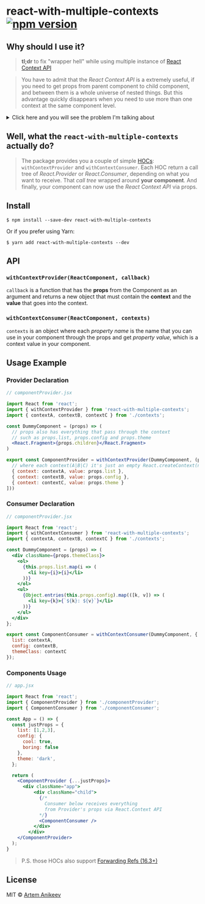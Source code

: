 # react-with-multiple-contexts [![npm version](https://badge.fury.io/js/react-with-multiple-contexts.svg)](https://badge.fury.io/js/react-with-multiple-contexts)

## Why should I use it?

> **tl;dr** to fix "wrapper hell" while using multiple instance of [React Context API](https://reactjs.org/docs/context.html#api)

> You have to admit that the *React Context API* is a extremely useful, if you need to get props from parent component to child component, and between them is a whole universe of nested things.
> But this advantage quickly disappears when you need to use more than one context at the same component level.

<details>
  <summary>Click here and you will see the problem I'm talking about</summary>
  <p>

## Provider

```jsx

import React from 'react';
import { ContextA, ContextB, ContextC } from './contexts';

export class ComponentProvider extends React.Component {
  render() {
    return (
      <ContextA.Provider value={this.props.list}>
        <ContextB.Provider value={this.props.config}>
          <ContextC.Provider value={this.props.theme}>
            {this.props.children}
          </ContextC.Provider>
        </ContextB.Provider>
      </ContextA.Provider>
    )
  }
}

```

## Consumer

```jsx

import React from 'react';
import { ContextA, ContextB, ContextC } from './contexts';

export class ComponentConsumer extends React.Component {
  render() {
    return (
      <ContextA.Consumer>
        {list => (
          <ContextB.Consumer>
          {config => (
            <ContextC.Consumer>
            {themeClass => (
              <React.Fragment>
                <div className={themeClass}>
                  <ol>
                    {list.map(i => (
                      <li key={i}>{i}</li>
                    ))}
                  </ol>
                  <ul>
                    {Object.entries(config).map(([k, v]) => (
                      <li key={k}>{`${k}: ${v}`}</li>
                    ))}
                  </ul>
                </div>
              </React.Fragment>
            )}
          </ContextC.Consumer>
          )}
        </ContextB.Consumer>
        )}
      </ContextA.Consumer>
    )
  }
}

```

</p></details>

## Well, what the `react-with-multiple-contexts` actually do?

> The package provides you a couple of simple [HOCs](https://reactjs.org/docs/higher-order-components.html): `withContextProvider` and `withContextConsumer`.
> Each HOC return a call tree of *React.Provider* or *React.Consumer*, depending on what you want to receive.
> That *call tree* wrapped around **your component**.
> And finally, your component can now use the *React Context API* via props.

## Install

```console
$ npm install --save-dev react-with-multiple-contexts
```

Or if you prefer using Yarn:

```console
$ yarn add react-with-multiple-contexts --dev
```

## API

### `withContextProvider(ReactComponent, callback)`

`callback` is a function that has the **props** from the Component as an argument and returns a new object that must contain the **context** and the **value** that goes into the context.

### `withContextConsumer(ReactComponent, contexts)`

`contexts` is an object where each *property name* is the name that you can use in your component through the props and get *property value*, which is a context value in your component.

## Usage Example

### Provider Declaration

```jsx
// componentProvider.jsx

import React from 'react';
import { withContextProvider } from 'react-with-multiple-contexts';
import { contextA, contextB, contextC } from './contexts';

const DummyComponent = (props) => (
  // props also has everything that pass through the context
  // such as props.list, props.config and props.theme
  <React.Fragment>{props.children}</React.Fragment>
)

export const ComponentProvider = withContextProvider(DummyComponent, (props) => ([
  // where each context(A|B|C) it's just an empty React.createContext(null)
  { context: contextA, value: props.list },
  { context: contextB, value: props.config },
  { context: contextC, value: props.theme }
]))

```

### Consumer Declaration

```jsx
// componentProvider.jsx

import React from 'react';
import { withContextConsumer } from 'react-with-multiple-contexts';
import { contextA, contextB, contextC } from './contexts';

const DummyComponent = (props) => (
  <div className={props.themeClass}>
    <ol>
      {this.props.list.map(i => (
        <li key={i}>{i}</li>
      ))}
    </ol>
    <ul>
      {Object.entries(this.props.config).map(([k, v]) => (
        <li key={k}>{`${k}: ${v}`}</li>
      ))}
    </ul>
  </div>
};

export const ComponentConsumer = withContextConsumer(DummyComponent, {
  list: contextA,
  config: contextB,
  themeClass: contextC
});
```

### Components Usage

```jsx
// app.jsx

import React from 'react';
import { ComponentProvider } from './componentProvider';
import { ComponentConsumer } from './componentConsumer';

const App = () => {
  const justProps = {
    list: [1,2,3],
    config: {
      cool: true,
      boring: false
    },
    theme: 'dark',
  };

  return (
    <ComponentProvider {...justProps}>
      <div className="app">
          <div className="child">
            {/* 
              Consumer below receives everything
              from Provider's props via React.Context API
            */}
            <ComponentConsumer />
          </div>
        </div>
    </ComponentProvider>
  );
}
```

> P.S. those HOCs also support [Forwarding Refs (16.3+)](https://reactjs.org/docs/forwarding-refs.html)

## License

MIT © [Artem Anikeev](https://artanik.github.io)
